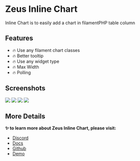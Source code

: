 # Zeus Inline Chart

Inline Chart is to easily add a chart in filamentPHP table column

## Features

- 🔥 Use any filament chart classes
- 🔥 Better tooltip
- 🔥 Use any widget type
- 🔥 Max Width
- 🔥 Polling

## Screenshots

![](https://larazeus.com/images/screenshots/inline-chart/inline-chart-1.png)
![](https://larazeus.com/images/screenshots/inline-chart/inline-chart-2.png)
![](https://larazeus.com/images/screenshots/inline-chart/inline-chart-3.png)
![](https://larazeus.com/images/screenshots/inline-chart/inline-chart-4.png)

## More Details
**✨ to learn more about Zeus Inline Chart, please visit:**

- [Discord](#)
- [Docs](https://larazeus.com/docs/inline-chart)
- [Github](https://github.com/lara-zeus/inline-chart)
- [Demo](https://demo.larazeus.com/admin/components-demo/inline-chart)
